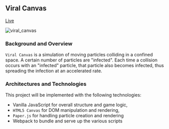 ## Viral Canvas

[Live](https://stevielum1.github.io/viral_canvas/)

![viral_canvas](./docs/viral_canvas.png)

### Background and Overview
`Viral Canvas` is a simulation of moving particles colliding in a confined space. A certain number of particles are "infected". Each time a collision occurs with an "infected" particle, that particle also becomes infected, thus spreading the infection at an accelerated rate.

### Architectures and Technologies

This project will be implemented with the following technologies:

- Vanilla JavaScript for overall structure and game logic,
- `HTML5 Canvas` for DOM manipulation and rendering,
- `Paper.js` for handling particle creation and rendering
- Webpack to bundle and serve up the various scripts
